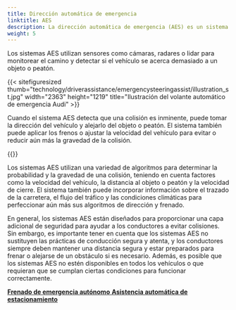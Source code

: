 ```yaml
---
title: Dirección automática de emergencia
linktitle: AES
description: La dirección automática de emergencia (AES) es un sistema avanzado de asistencia al conductor diseñado para ayudar a los conductores a evitar colisiones dirigiendo automáticamente el vehículo en una situación de emergencia.
weight: 5
---
```

<!-- markdownlint-disable MD033 -->

Los sistemas AES utilizan sensores como cámaras, radares o lidar para monitorear el camino y detectar si el vehículo se acerca demasiado a un objeto o peatón.

{{< sitefiguresized thumb="technology/driverassistance/emergencysteeringassist/illustration_st.jpg" width="2363" height="1219" title="Ilustración del volante automático de emergencia Audi" >}}

Cuando el sistema AES detecta que una colisión es inminente, puede tomar la dirección del vehículo y alejarlo del objeto o peatón. El sistema también puede aplicar los frenos o ajustar la velocidad del vehículo para evitar o reducir aún más la gravedad de la colisión.

{{<evkxdisplayaddarticle />}}

Los sistemas AES utilizan una variedad de algoritmos para determinar la probabilidad y la gravedad de una colisión, teniendo en cuenta factores como la velocidad del vehículo, la distancia al objeto o peatón y la velocidad de cierre. El sistema también puede incorporar información sobre el trazado de la carretera, el flujo del tráfico y las condiciones climáticas para perfeccionar aún más sus algoritmos de dirección y frenado.

En general, los sistemas AES están diseñados para proporcionar una capa adicional de seguridad para ayudar a los conductores a evitar colisiones. Sin embargo, es importante tener en cuenta que los sistemas AES no sustituyen las prácticas de conducción segura y atenta, y los conductores siempre deben mantener una distancia segura y estar preparados para frenar o alejarse de un obstáculo si es necesario. Además, es posible que los sistemas AES no estén disponibles en todos los vehículos o que requieran que se cumplan ciertas condiciones para funcionar correctamente.

<div class="mt-3 mb-3">
     <a href="../automaticemergencybraking/" class="text-decoration-none text-black"><strong><i class="bi-arrow-left"></i>Frenado de emergencia autónomo</strong> </a>
     <a href="../automaticparking/" class="text-decoration-none text-black float-end"><strong>Asistencia automática de estacionamiento<i class="bi-arrow-right"></i></strong></a>
</div>